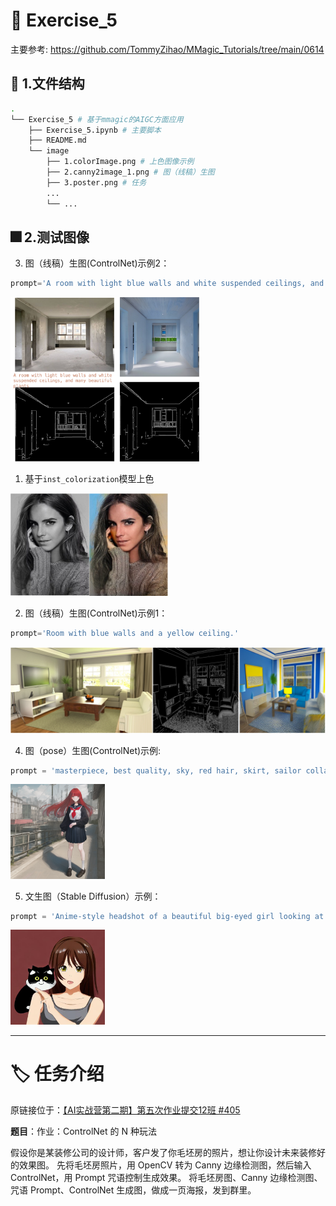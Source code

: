 # 📖 Exercise_5
主要参考: <https://github.com/TommyZihao/MMagic_Tutorials/tree/main/0614>

## 📁 1.文件结构

```bash
.
└── Exercise_5 # 基于mmagic的AIGC方面应用
    ├── Exercise_5.ipynb # 主要脚本
    ├── README.md
    └── image
        ├── 1.colorImage.png # 上色图像示例
        ├── 2.canny2image_1.png # 图（线稿）生图
        ├── 3.poster.png # 任务
        ...
        └── ...
```


## 🎆 2.测试图像
3. 图（线稿）生图(ControlNet)示例2：
```python
prompt='A room with light blue walls and white suspended ceilings, and many beautiful plants'
```
<img src="./image/3.poster.png" width="60%">

1. 基于`inst_colorization`模型上色

<img src="./image/1.colorImage.png" width="50%">


2. 图（线稿）生图(ControlNet)示例1：
```python
prompt='Room with blue walls and a yellow ceiling.'
```
<img src="./image/2.canny2image_1.png" width="100%">

4. 图（pose）生图(ControlNet)示例:
```python
prompt = 'masterpiece, best quality, sky, red hair, skirt, sailor collar, looking at viewer, long hair, building, bangs, neckerchief, long sleeves, sunny sky, power lines, shirt, cityscape, pleated skirt, scenery, blunt bangs, city, daylight, black sailor collar,smile face, big eyes'
```
<img src="./image/sample_0_pose.png" width="30%">

5. 文生图（Stable Diffusion）示例：
```python
prompt = 'Anime-style headshot of a beautiful big-eyed girl looking at a cute black cat'

```
<img src="./image/sd_result2.jpg" width="30%">

---
# 🏷️ 任务介绍

原链接位于：[【AI实战营第二期】第五次作业提交12班 #405](https://github.com/open-mmlab/OpenMMLabCamp/issues/405)

**题目**：作业：ControlNet 的 N 种玩法

假设你是某装修公司的设计师，客户发了你毛坯房的照片，想让你设计未来装修好的效果图。
先将毛坯房照片，用 OpenCV 转为 Canny 边缘检测图，然后输入 ControlNet，用 Prompt 咒语控制生成效果。
将毛坯房图、Canny 边缘检测图、咒语 Prompt、ControlNet 生成图，做成一页海报，发到群里。
	




